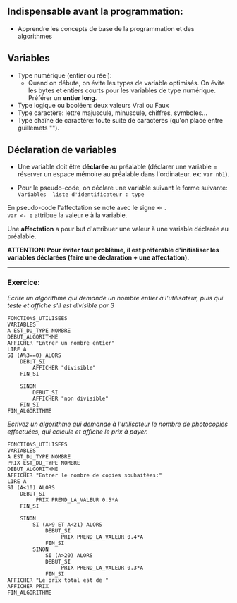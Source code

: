 ## Indispensable avant la programmation:

- Apprendre les concepts de base de la programmation et des algorithmes


## Variables

- Type numérique (entier ou réel):
    - Quand on débute, on évite les types de variable optimisés. On évite les bytes et entiers courts pour les variables de type numérique. Préférer un **entier long**.
- Type logique ou booléen: deux valeurs Vrai ou Faux
- Type caractère: lettre majuscule, minuscule, chiffres, symboles...
- Type chaîne de caractère: toute suite de caractères (qu'on place entre guillemets "").

## Déclaration de variables

- Une variable doit être **déclarée** au préalable (déclarer une variable = réserver un espace mémoire au préalable dans l'ordinateur. ex: `var nb1`).

- Pour le pseudo-code, on déclare une variable suivant le forme suivante:
`Variables  liste d'identificateur : type`

En pseudo-code l'affectation se note avec le signe <- .  
`var <- e` attribue la valeur e à la variable.

Une **affectation** a pour but d'attribuer une valeur à une variable déclarée au préalable.

**ATTENTION: Pour éviter tout problème, il est préférable d'initialiser les variables déclarées (faire une déclaration + une affectation).**

---

### Exercice: 

*Ecrire un algorithme qui demande un nombre entier à l'utilisateur, puis qui teste et affiche s'il est divisible par 3*

```
FONCTIONS_UTILISEES
VARIABLES
A EST_DU_TYPE NOMBRE
DEBUT_ALGORITHME
AFFICHER "Entrer un nombre entier"
LIRE A
SI (A%3==0) ALORS
	DEBUT_SI
		AFFICHER "divisible"
	FIN_SI
		
	SINON
		DEBUT_SI
		AFFICHER "non divisible"
	FIN_SI
FIN_ALGORITHME
```


*Ecrivez un algorithme qui demande à l'utilisateur le nombre de photocopies effectuées, qui calcule et affiche le prix à payer.*

```
FONCTIONS_UTILISEES
VARIABLES
A EST_DU_TYPE NOMBRE
PRIX EST_DU_TYPE NOMBRE
DEBUT_ALGORITHME
AFFICHER "Entrer le nombre de copies souhaitées:"
LIRE A
SI (A<10) ALORS
	DEBUT_SI
		 PRIX PREND_LA_VALEUR 0.5*A
	FIN_SI
		
	SINON
		SI (A>9 ET A<21) ALORS
			DEBUT_SI
				 PRIX PREND_LA_VALEUR 0.4*A
			FIN_SI
		SINON	
			SI (A>20) ALORS
			DEBUT_SI
				 PRIX PREND_LA_VALEUR 0.3*A
			FIN_SI		
AFFICHER "Le prix total est de "
AFFICHER PRIX
FIN_ALGORITHME
```